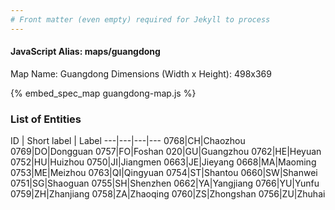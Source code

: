 ```yaml
---
# Front matter (even empty) required for Jekyll to process
---
```


#### JavaScript Alias: maps/guangdong

Map Name: Guangdong
Dimensions (Width x Height): 498x369



{% embed_spec_map guangdong-map.js %}

### List of Entities

ID | Short label | Label
---|---|---|---
0768|CH|Chaozhou
0769|DO|Dongguan
0757|FO|Foshan
020|GU|Guangzhou
0762|HE|Heyuan
0752|HU|Huizhou
0750|JI|Jiangmen
0663|JE|Jieyang
0668|MA|Maoming
0753|ME|Meizhou
0763|QI|Qingyuan
0754|ST|Shantou
0660|SW|Shanwei
0751|SG|Shaoguan
0755|SH|Shenzhen
0662|YA|Yangjiang
0766|YU|Yunfu
0759|ZH|Zhanjiang
0758|ZA|Zhaoqing
0760|ZS|Zhongshan
0756|ZU|Zhuhai

